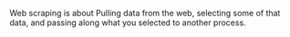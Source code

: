 Web scraping is about Pulling data from the web, selecting some of that data, and passing along what you selected to another process.
